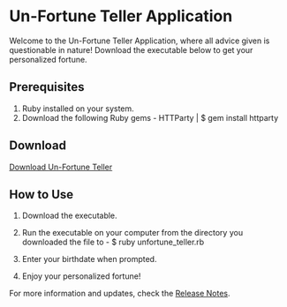 <!-- Create a README file or a simple webpage that includes instructions on how to download and run the executable. Explain any prerequisites, system requirements, or configuration steps if necessary.

If you have different versions or updates, consider adding release notes to inform users about changes, bug fixes, or new features. -->


# Un-Fortune Teller Application

Welcome to the Un-Fortune Teller Application, where all advice given is questionable in nature! Download the executable below to get your personalized fortune.

## Prerequisites

1. Ruby installed on your system. 
2. Download the following Ruby gems - HTTParty | $ gem install httparty

## Download

[Download Un-Fortune Teller](https://drive.google.com/file/d/1lp1wkFVfZldiRphbXk_9JO5UqDd4pNBg/view?usp=drive_link)

## How to Use

1. Download the executable.

2. Run the executable on your computer from the directory you downloaded the file to - $ ruby unfortune_teller.rb

3. Enter your birthdate when prompted.

4. Enjoy your personalized fortune!




For more information and updates, check the [Release Notes](https://github.com/valenciawhite/Un-Fortune_Teller/blob/main/RELEASES.md).
